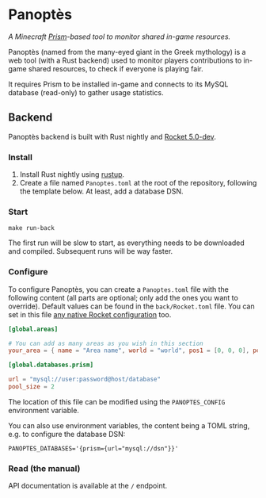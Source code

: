 # Panoptès

_A Minecraft [Prism](https://www.spigotmc.org/resources/prism.75166/)-based tool to monitor shared in-game resources._

Panoptès (named from the many-eyed giant in the Greek mythology) is a web tool (with a Rust backend) used to monitor
players contributions to in-game shared resources, to check if everyone is playing fair.

It requires Prism to be installed in-game and connects to its MySQL database (read-only) to gather usage statistics.

## Backend

Panoptès backend is built with Rust nightly and [Rocket 5.0-dev](https://rocket.rs/master/).

### Install

1. Install Rust nightly using [rustup](https://rustup.rs).
2. Create a file named `Panoptes.toml` at the root of the repository, following the template below. At least, add a
   database DSN.

### Start

```
make run-back
```

The first run will be slow to start, as everything needs to be downloaded and compiled. Subsequent runs will be way
faster.

### Configure

To configure Panoptès, you can create a `Panoptes.toml` file with the following content (all parts are optional;
only add the ones you want to override). Default values can be found in the `back/Rocket.toml` file. You can set
in this file [any native Rocket configuration](https://rocket.rs/master/guide/configuration/#overview) too.

```toml
[global.areas]

# You can add as many areas as you wish in this section
your_area = { name = "Area name", world = "world", pos1 = [0, 0, 0], pos2 = [400, 256, 800] }

[global.databases.prism]

url = "mysql://user:password@host/database"
pool_size = 2
```

The location of this file can be modified using the `PANOPTES_CONFIG` environment variable.

You can also use environment variables, the content being a TOML string, e.g. to configure the database DSN:

```env
PANOPTES_DATABASES='{prism={url="mysql://dsn"}}' 
```

### Read (the manual)

API documentation is available at the `/` endpoint.
